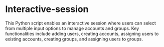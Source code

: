 # Interactive-session
This Python script enables an interactive session where users can select from multiple input options to manage accounts and groups. Key functionalities include adding users, creating accounts, assigning users to existing accounts, creating groups, and assigning users to groups. 
